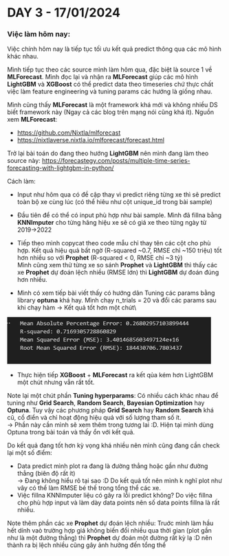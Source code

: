 # DAY 3 - 17/01/2024
### Việc làm hôm nay:

Việc chính hôm nay là tiếp tục tối ưu kết quả predict thông qua các mô hình khác nhau.

Mình tiếp tục theo các source mình làm hôm qua, đặc biệt là source 1 về **MLForecast**. Mình đọc lại và nhận ra **MLForecast** giúp các mô hình **LightGBM** và **XGBoost** có thể predict data theo timeseries chứ thực chất việc làm feature engineering và tuning params các hướng là giống nhau.

Mình cũng thấy **MLForecast** là một framework khá mới và không nhiều DS biết framework này (Ngay cả các blog trên mạng nói cũng khá ít). Nguồn xem **MLForecast**:
- https://github.com/Nixtla/mlforecast
- https://nixtlaverse.nixtla.io/mlforecast/forecast.html


Trở lại bài toán do đang theo hướng **LightGBM** nên mình đang làm theo source này:
https://forecastegy.com/posts/multiple-time-series-forecasting-with-lightgbm-in-python/

Cách làm:
- Input như hôm qua có đề cập thay vì predict riêng từng xe thì sẽ predict toàn bộ xe cùng lúc (có thể hiêu như cột unique_id trong bài sample)
- Đầu tiên để có thể có input phù hợp như bài sample. Mình đã fillna bằng **KNNImputer** cho từng hãng hiệu xe sẽ có giá xe theo từng ngày từ 2019->2022
- Tiếp theo mình copycat theo code mẫu chỉ thay tên các cột cho phù hợp. Kết quả hiệu quả bất ngờ (R-squared ~0.7, RMSE chỉ ~150 triệu) tốt hơn nhiều so với **Prophet** (R-squared < 0, RMSE chỉ ~3 tỷ)\
Mình cũng xem thử từng xe so sánh **Prophet** và **LightGBM** thì thấy các xe **Prophet** dự đoán lệch nhiều (RMSE lớn) thì **LightGBM** dự đoán đúng hơn nhiều.

- Mình có xem tiếp bài viết thấy có hướng dãn Tuning các params bằng library **optuna** khá hay. Mình chạy n_trials = 20 và đổi các params sau khi chạy hàm -> Kết quả tốt hơn một chút\

![Alt text](image.png)
- Thực hiện tiếp **XGBoost** + **MLForecast** ra kết qủa kém hơn LightGBM một chút nhưng vẫn rất tốt.

Note lại một chút phần **Tuning hyperparams**: 
Có nhiều cách khác nhau để tuning như **Grid Search**, **Random Search**, **Bayesian Optimization** hay **Optuna**. Tuy vậy các phương pháp **Grid Search** hay **Random Search** khá cũ, cổ điển và chỉ hoạt động hiệu quả với số lượng tham số ít.\
-> Phần này cần mình sẽ xem thêm trong tương lai :D. Hiện tại mình dùng Optuna trong bài toán và thấy ổn với kết quả.

Do kết quả đang tốt hơn kỳ vọng khá nhiều nên mình cũng đang cần check lại một số điểm:
- Data predict mình plot ra đang là đường thẳng hoặc gần như đường thẳng (biên độ rất ít)\
-> Đang không hiểu rõ tại sao :D Do kết quả tốt nên mình k nghĩ plot như vây có thể làm RMSE bé thế trong tổng thể các xe.
- Việc fillna KNNImputer liệu có gây ra lỗi predict không? Do việc fillna cho phù hợp input và làm dày data points nên số data points fillna là rất nhiều.

Note thêm phần các xe **Prophet** dự đoán lệch nhiều: 
Truớc mình làm hầu hết dính vaò trường hợp giá không biến đổi nhiều qua thời gian (plot gần như là một đường thẳng) thì **Prophet** dự đoán một đường rất kỳ lạ :D nên thành ra bị lệch nhiều cũng gây ảnh hưởng đến tổng thể
